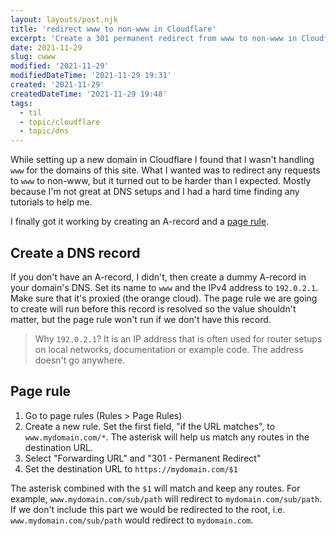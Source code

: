```yaml
---
layout: layouts/post.njk
title: 'redirect www to non-www in Cloudflare'
excerpt: 'Create a 301 permanent redirect from www to non-www in Cloudflare'
date: 2021-11-29
slug: cwww
modified: '2021-11-29'
modifiedDateTime: '2021-11-29 19:31'
created: '2021-11-29'
createdDateTime: '2021-11-29 19:48'
tags:
  - til
  - topic/cloudflare
  - topic/dns
---
```


While setting up a new domain in Cloudflare I found that I wasn't handling `www` for the domains of this site. What I wanted was to redirect any requests to `www` to non-www, but it turned out to be harder than I expected. Mostly because I'm not great at DNS setups and I had a hard time finding any tutorials to help me.

I finally got it working by creating an A-record and a [page rule](https://www.cloudflare.com/features-page-rules/).

## Create a DNS record

If you don't have an A-record, I didn't, then create a dummy A-record in your domain's DNS. Set its name to `www` and the IPv4 address to `192.0.2.1`. Make sure that it's proxied (the orange cloud). The page rule we are going to create will run before this record is resolved so the value shouldn't matter, but the page rule won't run if we don't have this record.

> Why `192.0.2.1`? It is an IP address that is often used for router setups on local networks, documentation or example code. The address doesn't go anywhere.

## Page rule

1. Go to page rules (Rules > Page Rules)
1. Create a new rule. Set the first field, "if the URL matches", to `www.mydomain.com/*`. The asterisk will help us match any routes in the destination URL.
1. Select "Forwarding URL" and "301 - Permanent Redirect"
1. Set the destination URL to `https://mydomain.com/$1`

The asterisk combined with the `$1` will match and keep any routes. For example, `www.mydomain.com/sub/path` will redirect to `mydomain.com/sub/path`. If we don't include this part we would be redirected to the root, i.e. `www.mydomain.com/sub/path` would redirect to `mydomain.com`.
